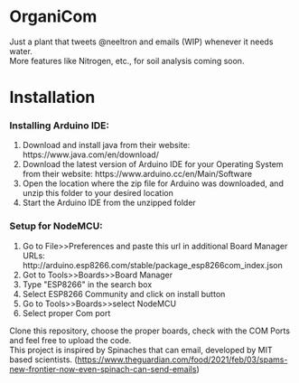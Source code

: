 # OrganiCom
Just a plant that tweets @neeltron and emails (WIP) whenever it needs water.
<br>More features like Nitrogen, etc., for soil analysis coming soon.

# Installation

### Installing Arduino IDE:
<ol>
  <li>Download and install java from their website: https://www.java.com/en/download/ </li>
  <li>Download the latest version of Arduino IDE for your Operating System from their website: https://www.arduino.cc/en/Main/Software </li>
  <li>Open the location where the zip file for Arduino was downloaded, and unzip this folder to your desired location</li>
  <li>Start the Arduino IDE from the unzipped folder</li>
</ol>

### Setup for NodeMCU:
<ol>
  <li>Go to File>>Preferences and paste this url in additional Board Manager URLs: http://arduino.esp8266.com/stable/package_esp8266com_index.json</li>
  <li>Got to Tools>>Boards>>Board Manager</li>
  <li>Type "ESP8266" in the search box</li>
  <li>Select ESP8266 Community and click on install button</li>
  <li>Go to Tools>>Boards>>select NodeMCU</li>
  <li>Select proper Com port</li>
</ol>

Clone this repository, choose the proper boards, check with the COM Ports and feel free to upload the code.
<br>
This project is inspired by Spinaches that can email, developed by MIT based scientists. (https://www.theguardian.com/food/2021/feb/03/spams-new-frontier-now-even-spinach-can-send-emails)
